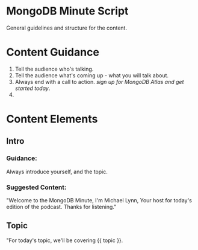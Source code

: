 # MongoDB Minute Script

General guidelines and structure for the content.


# Content Guidance
1. Tell the audience who's talking.
1. Tell the audience what's coming up - what you will talk about.
1. Always end with a call to action. *sign up for MongoDB Atlas and get started today*.
1. 

# Content Elements
## Intro

### Guidance:

Always introduce yourself, and the topic.

### Suggested Content:

"Welcome to the MongoDB Minute, I'm Michael Lynn, Your host for today's edition of the podcast. Thanks for listening."

## Topic



"For today's topic, we'll be covering {{ topic }}. 


